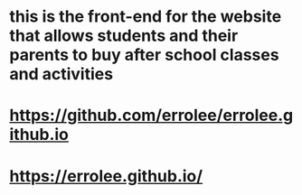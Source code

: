 # this is the front-end for the website that allows students and their parents to buy after school classes and activities
# https://github.com/errolee/errolee.github.io
# https://errolee.github.io/